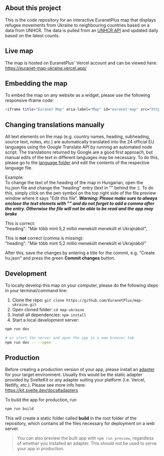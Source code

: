 ## About this project

This is the code repository for an interactive EuranetPlus map that displays refugee movements from Ukraine to neighbouring countries based on a data from UNHCR. The data is pulled from an [UNHCR API](https://data2.unhcr.org/en/situations/ukraine) and updated daily based on the latest counts.

## Live map

The map is hosted on EuranetPlus' Vercel account and can be viewed here: https://euranet-map-ukraine.vercel.app/

## Embedding the map

To embed the map on any website as a widget, please use the following responsive iframe code:

```bash
<iframe title="Euranet Map" aria-label="Map" id="euranet-map" src="https://euranet-map-ukraine.vercel.app/" scrolling="no"frameborder="0" style="width: 0; min-width: 100% !important; border: none;" height="624"></iframe><script type="text/javascript">window.addEventListener("message", e => { if ("https://euranet-map-ukraine.vercel.app" !== e.origin) return; let t = e.data; if (t.height) { document.getElementById("euranet-map").height = t.height + "px" } }, !1)</script>
```

## Changing translations manually

All text elements on the map (e.g. country names, heading, subheading, source text, notes, etc.) are automatically translated into the 24 official EU languages using the Google Translate API by running an automated node script. The translations returned by Google are a good first approach, but manual edits of the text in different languages may be necessary. To do this, please go to the [language folder](https://github.com/EuranetPlus/map-ukraine/tree/main/static/languages) and edit the contents of the respective language file.  

Example:  
To change the text of the heading of the map in Hungarian, open the hu.json file and change the "heading" entry (text in "" behind the :). To do this, simply click on the pen symbol on the top right side of the file preview window where it says "Edit this file". ***Warning: Please make sure to always enclose the text elemets with "" and do not forget to add a comma after the entry. Otherwise the file will not be able to be read and the app may brake***

This is correct:  
"heading": "Már több mint 5,2 millió menekült menekült el Ukrajnából",

This is **not** correct (comma is missing):  
"heading": "Már több mint 5,2 millió menekült menekült el Ukrajnából"

After this, save the changes by entering a title for the commit, e.g. "Create hu.json" and press the green __Commit changes__ button.



## Development

To locally develop this map on your computer, please do the following steps in your terminal/command line:

1. Clone the repo: ``git clone https://github.com/EuranetPlus/map-ukraine.git``
2. Open cloned folder: ``cd map-ukraine``
3. Install all dependencies: ``npm install``
4. Start a local development server:  

```bash
npm run dev

# or start the server and open the app in a new browser tab
npm run dev -- --open
```

## Production

Before creating a production version of your app, please install an [adapter](https://kit.svelte.dev/docs#adapters) for your target environment. Usually this would be the static adapter provided by SvelteKit or any adapter suiting your platform (i.e. Vercel, Netlify, etc.). Please see more info here: https://kit.svelte.dev/docs#adapters

To build the app for production, run

```bash
npm run build
```

This will create a static folder called __build__ in the root folder of the repository, which contains all the files necessary for deployment on a web server.

> You can also preview the built app with `npm run preview`, regardless of whether you installed an adapter. This should _not_ be used to serve your app in production.
